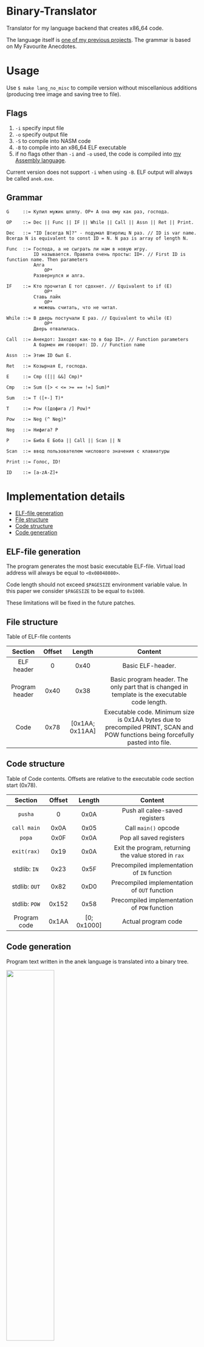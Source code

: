 # Binary-Translator
Translator for my language backend that creates x86_64 code.

The language itself is [one of my previous projects](https://github.com/k-kashapov/lang). The grammar is based on My Favourite Anecdotes.

# Usage

Use ```$ make lang_no_misc``` to compile version without miscellanious additions (producing tree image and saving tree to file).

## Flags
1) ```-i``` specify input file
2) ```-o``` specify output file
3) ```-S``` to compile into NASM code
4) ```-B``` to compile into an x86_64 ELF executable
5) if no flags other than ```-i``` and ```-o``` used, the code is compiled into [my Assembly language](https://github.com/k-kashapov/processor).

Current version does not support ```-i``` when using ```-B```. ELF output will always be called ```anek.exe```.

## Grammar

    G     ::= Купил мужик шляпу. OP+ А она ему как раз, господа.

    OP    ::= Dec || Func || IF || While || Call || Assn || Ret || Print.

    Dec   ::= "ID [всегда N]?" - подумал Штирлиц N раз. // ID is var name. Всегда N is equivalent to const ID = N. N раз is array of length N.

    Func  ::= Господа, а не сыграть ли нам в новую игру.
              ID называется. Правила очень просты: ID+. // First ID is function name. Then parameters
              Алга
                  OP*
              Развернулся и алга.

    IF    ::= Кто прочитал E тот сдохнет. // Equivalent to if (E)
                  OP*
              Ставь лайк
                  OP*
              и можешь считать, что не читал.

    While ::= В дверь постучали E раз. // Equivalent to while (E)
                  OP*
              Дверь отвалилась.

    Call  ::= Анекдот: Заходят как-то в бар ID+. // Function parameters
              А бармен им говорит: ID. // Function name

    Assn  ::= Этим ID был E.

    Ret   ::= Козырная E, господа.

    E     ::= Cmp ([|| &&] Cmp)*

    Cmp   ::= Sum ([> < <= >= == !=] Sum)*

    Sum   ::= T ([+-] T)*

    T     ::= Pow ([дофига /] Pow)*

    Pow   ::= Neg (^ Neg)*

    Neg   ::= Нифига? P

    P     ::= Биба E Боба || Call || Scan || N

    Scan  ::= ввод пользователем числового значения с клавиатуры

    Print ::= Голос, ID!

    ID    ::= [a-zA-Z]+

# Implementation details

* [ELF-file generation](#elf-file-generation)
* [File structure](#file-structure)
* [Code structure](#code-structure)
* [Code generation](#code-generation)

## ELF-file generation

The program generates the most basic executable ELF-file. Virtual load address will
always be equal to ```<0x08048080>```.

Code length should not exceed ```$PAGESIZE```
environment variable value. In this paper we consider ```$PAGESIZE``` to be equal to ```0x1000```.

These limitations will be fixed in the future patches.

## File structure

Table of ELF-file contents

|    Section     | Offset |      Length     |                                                              Content                                                             |
|:--------------:|:------:|:---------------:|:--------------------------------------------------------------------------------------------------------------------------------:|
|   ELF header   |    0   |       0x40      |                                                         Basic ELF-header.                                                        |
| Program header |  0x40  |       0x38      |                  Basic program header. The only part that is changed in template is the executable code length.                  |
|      Code      |  0x78  | [0x1AA; 0x11AA] | Executable code. Minimum size is 0x1AA bytes due to precompiled PRINT, SCAN and POW functions being forcefully pasted into file. |

## Code structure

Table of Code contents. Offsets are relative to the executable code section start (0x78).

|      Section      | Offset |    Length   |                          Content                          |
|:-----------------:|:------:|:-----------:|:---------------------------------------------------------:|
|    ```pusha```    |    0   |     0x0A    |               Push all calee-saved registers              |
|  ```call main```  |  0x0A  |     0x05    |                  Call ```main()``` opcode                 |
|     ```popa```    |  0x0F  |     0x0A    |                  Pop all saved registers                  |
|  ```exit(rax)```  |  0x19  |     0x0A    | Exit the program, returning the value stored in ```rax``` |
|  stdlib: ```IN``` |  0x23  |     0x5F    |      Precompiled implementation of ```IN``` function      |
| stdlib: ```OUT``` |  0x82  |     0xD0    |      Precompiled implementation of ```OUT``` function     |
| stdlib: ```POW``` |  0x152 |     0x58    |      Precompiled implementation of ```POW``` function     |
|    Program code   |  0x1AA | [0; 0x1000] |                    Actual program code                    |

## Code generation

Program text written in the anek language is translated into a binary tree.

<img src = "https://user-images.githubusercontent.com/52855633/172031042-f548e92d-cb1e-4197-8e7a-dd2e645ce947.png" width = 50%>

Binary code is generated by tree traversal.

# Performance test

The main goal of this project was to increase the execution speed of programs written in our language.

To check the effect, we have created a simple program that calculates the factorial of 12.

We then run the program 100 000 times and check time of execution using Linux ```time``` tool.

The ELF execution time is then compared with the same task performance on our Processor.

| Architecture | Exec. Time, s |
|:------------:|:-------------:|
|   Processor  |  5.20 ± 0.10  |
|    x86_64    | 0.011 ± 0.001 |

#### Overall speedup is approximately 450x

# Acknowledgements

I would like to express my gratitude to [Varnike](https://github.com/Varnike), [EnikAs](https://github.com/EnikAs) and [deGekata](https://github.com/deGekata) for helping with opcode and ELF generation.

Additional thanks to [Rustam](https://github.com/RustamSubkhankulov) for reading this README.
